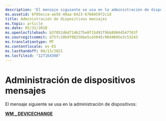 ```yaml
---
description: 'El mensaje siguiente se usa en la administración de dispositivos:'
ms.assetid: 6f05ecca-ae59-49aa-b423-676045972c1d
title: Administración de dispositivos mensajes
ms.topic: article
ms.date: 05/31/2018
ms.openlocfilehash: b37052d6d7146275e0f15d91f9bb8984d547763f
ms.sourcegitcommit: d75fc10b9f0825bbe5ce5045c90d4045e3c53243
ms.translationtype: MT
ms.contentlocale: es-ES
ms.lasthandoff: 09/13/2021
ms.locfileid: "127164398"
---
```

# <a name="device-management-messages"></a>Administración de dispositivos mensajes

El mensaje siguiente se usa en la administración de dispositivos:

<dl>

[**WM \_ DEVICECHANGE**](wm-devicechange.md)  
</dl>

 

 



